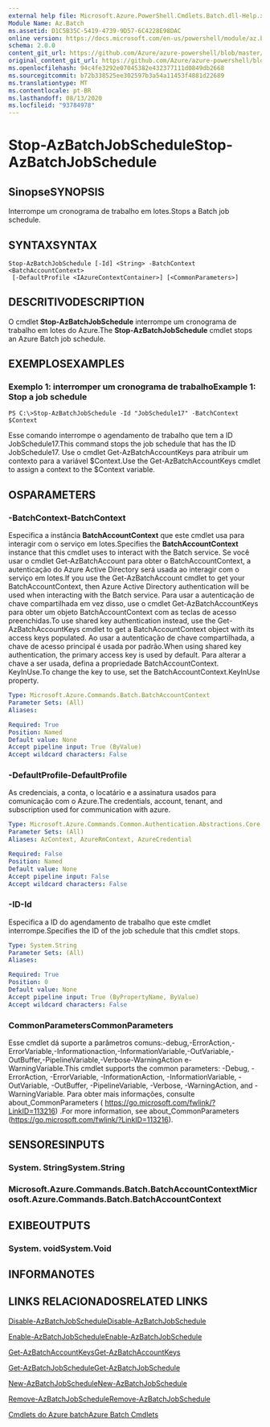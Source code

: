 ```yaml
---
external help file: Microsoft.Azure.PowerShell.Cmdlets.Batch.dll-Help.xml
Module Name: Az.Batch
ms.assetid: D1C5B35C-5419-4739-9D57-6C4228E98DAC
online version: https://docs.microsoft.com/en-us/powershell/module/az.batch/stop-azbatchjobschedule
schema: 2.0.0
content_git_url: https://github.com/Azure/azure-powershell/blob/master/src/Batch/Batch/help/Stop-AzBatchJobSchedule.md
original_content_git_url: https://github.com/Azure/azure-powershell/blob/master/src/Batch/Batch/help/Stop-AzBatchJobSchedule.md
ms.openlocfilehash: 94c4fe3292e07045382e432377111d0849db2668
ms.sourcegitcommit: b72b338525ee302597b3a54a11453f4881d22689
ms.translationtype: MT
ms.contentlocale: pt-BR
ms.lasthandoff: 08/13/2020
ms.locfileid: "93784978"
---
```

# <span data-ttu-id="55fe5-101">Stop-AzBatchJobSchedule</span><span class="sxs-lookup"><span data-stu-id="55fe5-101">Stop-AzBatchJobSchedule</span></span>

## <span data-ttu-id="55fe5-102">Sinopse</span><span class="sxs-lookup"><span data-stu-id="55fe5-102">SYNOPSIS</span></span>
<span data-ttu-id="55fe5-103">Interrompe um cronograma de trabalho em lotes.</span><span class="sxs-lookup"><span data-stu-id="55fe5-103">Stops a Batch job schedule.</span></span>

## <span data-ttu-id="55fe5-104">SYNTAX</span><span class="sxs-lookup"><span data-stu-id="55fe5-104">SYNTAX</span></span>

```
Stop-AzBatchJobSchedule [-Id] <String> -BatchContext <BatchAccountContext>
 [-DefaultProfile <IAzureContextContainer>] [<CommonParameters>]
```

## <span data-ttu-id="55fe5-105">DESCRITIVO</span><span class="sxs-lookup"><span data-stu-id="55fe5-105">DESCRIPTION</span></span>
<span data-ttu-id="55fe5-106">O cmdlet **Stop-AzBatchJobSchedule** interrompe um cronograma de trabalho em lotes do Azure.</span><span class="sxs-lookup"><span data-stu-id="55fe5-106">The **Stop-AzBatchJobSchedule** cmdlet stops an Azure Batch job schedule.</span></span>

## <span data-ttu-id="55fe5-107">EXEMPLOS</span><span class="sxs-lookup"><span data-stu-id="55fe5-107">EXAMPLES</span></span>

### <span data-ttu-id="55fe5-108">Exemplo 1: interromper um cronograma de trabalho</span><span class="sxs-lookup"><span data-stu-id="55fe5-108">Example 1: Stop a job schedule</span></span>
```
PS C:\>Stop-AzBatchJobSchedule -Id "JobSchedule17" -BatchContext $Context
```

<span data-ttu-id="55fe5-109">Esse comando interrompe o agendamento de trabalho que tem a ID JobSchedule17.</span><span class="sxs-lookup"><span data-stu-id="55fe5-109">This command stops the job schedule that has the ID JobSchedule17.</span></span>
<span data-ttu-id="55fe5-110">Use o cmdlet Get-AzBatchAccountKeys para atribuir um contexto para a variável $Context.</span><span class="sxs-lookup"><span data-stu-id="55fe5-110">Use the Get-AzBatchAccountKeys cmdlet to assign a context to the $Context variable.</span></span>

## <span data-ttu-id="55fe5-111">OS</span><span class="sxs-lookup"><span data-stu-id="55fe5-111">PARAMETERS</span></span>

### <span data-ttu-id="55fe5-112">-BatchContext</span><span class="sxs-lookup"><span data-stu-id="55fe5-112">-BatchContext</span></span>
<span data-ttu-id="55fe5-113">Especifica a instância **BatchAccountContext** que este cmdlet usa para interagir com o serviço em lotes.</span><span class="sxs-lookup"><span data-stu-id="55fe5-113">Specifies the **BatchAccountContext** instance that this cmdlet uses to interact with the Batch service.</span></span>
<span data-ttu-id="55fe5-114">Se você usar o cmdlet Get-AzBatchAccount para obter o BatchAccountContext, a autenticação do Azure Active Directory será usada ao interagir com o serviço em lotes.</span><span class="sxs-lookup"><span data-stu-id="55fe5-114">If you use the Get-AzBatchAccount cmdlet to get your BatchAccountContext, then Azure Active Directory authentication will be used when interacting with the Batch service.</span></span> <span data-ttu-id="55fe5-115">Para usar a autenticação de chave compartilhada em vez disso, use o cmdlet Get-AzBatchAccountKeys para obter um objeto BatchAccountContext com as teclas de acesso preenchidas.</span><span class="sxs-lookup"><span data-stu-id="55fe5-115">To use shared key authentication instead, use the Get-AzBatchAccountKeys cmdlet to get a BatchAccountContext object with its access keys populated.</span></span> <span data-ttu-id="55fe5-116">Ao usar a autenticação de chave compartilhada, a chave de acesso principal é usada por padrão.</span><span class="sxs-lookup"><span data-stu-id="55fe5-116">When using shared key authentication, the primary access key is used by default.</span></span> <span data-ttu-id="55fe5-117">Para alterar a chave a ser usada, defina a propriedade BatchAccountContext. KeyInUse.</span><span class="sxs-lookup"><span data-stu-id="55fe5-117">To change the key to use, set the BatchAccountContext.KeyInUse property.</span></span>

```yaml
Type: Microsoft.Azure.Commands.Batch.BatchAccountContext
Parameter Sets: (All)
Aliases:

Required: True
Position: Named
Default value: None
Accept pipeline input: True (ByValue)
Accept wildcard characters: False
```

### <span data-ttu-id="55fe5-118">-DefaultProfile</span><span class="sxs-lookup"><span data-stu-id="55fe5-118">-DefaultProfile</span></span>
<span data-ttu-id="55fe5-119">As credenciais, a conta, o locatário e a assinatura usados para comunicação com o Azure.</span><span class="sxs-lookup"><span data-stu-id="55fe5-119">The credentials, account, tenant, and subscription used for communication with azure.</span></span>

```yaml
Type: Microsoft.Azure.Commands.Common.Authentication.Abstractions.Core.IAzureContextContainer
Parameter Sets: (All)
Aliases: AzContext, AzureRmContext, AzureCredential

Required: False
Position: Named
Default value: None
Accept pipeline input: False
Accept wildcard characters: False
```

### <span data-ttu-id="55fe5-120">-ID</span><span class="sxs-lookup"><span data-stu-id="55fe5-120">-Id</span></span>
<span data-ttu-id="55fe5-121">Especifica a ID do agendamento de trabalho que este cmdlet interrompe.</span><span class="sxs-lookup"><span data-stu-id="55fe5-121">Specifies the ID of the job schedule that this cmdlet stops.</span></span>

```yaml
Type: System.String
Parameter Sets: (All)
Aliases:

Required: True
Position: 0
Default value: None
Accept pipeline input: True (ByPropertyName, ByValue)
Accept wildcard characters: False
```

### <span data-ttu-id="55fe5-122">CommonParameters</span><span class="sxs-lookup"><span data-stu-id="55fe5-122">CommonParameters</span></span>
<span data-ttu-id="55fe5-123">Esse cmdlet dá suporte a parâmetros comuns:-debug,-ErrorAction,-ErrorVariable,-Informationaction,-InformationVariable,-OutVariable,-OutBuffer,-PipelineVariable,-Verbose-WarningAction e-WarningVariable.</span><span class="sxs-lookup"><span data-stu-id="55fe5-123">This cmdlet supports the common parameters: -Debug, -ErrorAction, -ErrorVariable, -InformationAction, -InformationVariable, -OutVariable, -OutBuffer, -PipelineVariable, -Verbose, -WarningAction, and -WarningVariable.</span></span> <span data-ttu-id="55fe5-124">Para obter mais informações, consulte about_CommonParameters ( https://go.microsoft.com/fwlink/?LinkID=113216) .</span><span class="sxs-lookup"><span data-stu-id="55fe5-124">For more information, see about_CommonParameters (https://go.microsoft.com/fwlink/?LinkID=113216).</span></span>

## <span data-ttu-id="55fe5-125">SENSORES</span><span class="sxs-lookup"><span data-stu-id="55fe5-125">INPUTS</span></span>

### <span data-ttu-id="55fe5-126">System. String</span><span class="sxs-lookup"><span data-stu-id="55fe5-126">System.String</span></span>

### <span data-ttu-id="55fe5-127">Microsoft.Azure.Commands.Batch.BatchAccountContext</span><span class="sxs-lookup"><span data-stu-id="55fe5-127">Microsoft.Azure.Commands.Batch.BatchAccountContext</span></span>

## <span data-ttu-id="55fe5-128">EXIBE</span><span class="sxs-lookup"><span data-stu-id="55fe5-128">OUTPUTS</span></span>

### <span data-ttu-id="55fe5-129">System. void</span><span class="sxs-lookup"><span data-stu-id="55fe5-129">System.Void</span></span>

## <span data-ttu-id="55fe5-130">INFORMA</span><span class="sxs-lookup"><span data-stu-id="55fe5-130">NOTES</span></span>

## <span data-ttu-id="55fe5-131">LINKS RELACIONADOS</span><span class="sxs-lookup"><span data-stu-id="55fe5-131">RELATED LINKS</span></span>

[<span data-ttu-id="55fe5-132">Disable-AzBatchJobSchedule</span><span class="sxs-lookup"><span data-stu-id="55fe5-132">Disable-AzBatchJobSchedule</span></span>](./Disable-AzBatchJobSchedule.md)

[<span data-ttu-id="55fe5-133">Enable-AzBatchJobSchedule</span><span class="sxs-lookup"><span data-stu-id="55fe5-133">Enable-AzBatchJobSchedule</span></span>](./Enable-AzBatchJobSchedule.md)

[<span data-ttu-id="55fe5-134">Get-AzBatchAccountKeys</span><span class="sxs-lookup"><span data-stu-id="55fe5-134">Get-AzBatchAccountKeys</span></span>](./Get-AzBatchAccountKey.md)

[<span data-ttu-id="55fe5-135">Get-AzBatchJobSchedule</span><span class="sxs-lookup"><span data-stu-id="55fe5-135">Get-AzBatchJobSchedule</span></span>](./Get-AzBatchJobSchedule.md)

[<span data-ttu-id="55fe5-136">New-AzBatchJobSchedule</span><span class="sxs-lookup"><span data-stu-id="55fe5-136">New-AzBatchJobSchedule</span></span>](./New-AzBatchJobSchedule.md)

[<span data-ttu-id="55fe5-137">Remove-AzBatchJobSchedule</span><span class="sxs-lookup"><span data-stu-id="55fe5-137">Remove-AzBatchJobSchedule</span></span>](./Remove-AzBatchJobSchedule.md)

[<span data-ttu-id="55fe5-138">Cmdlets do Azure batch</span><span class="sxs-lookup"><span data-stu-id="55fe5-138">Azure Batch Cmdlets</span></span>](/powershell/module/az.batch)


